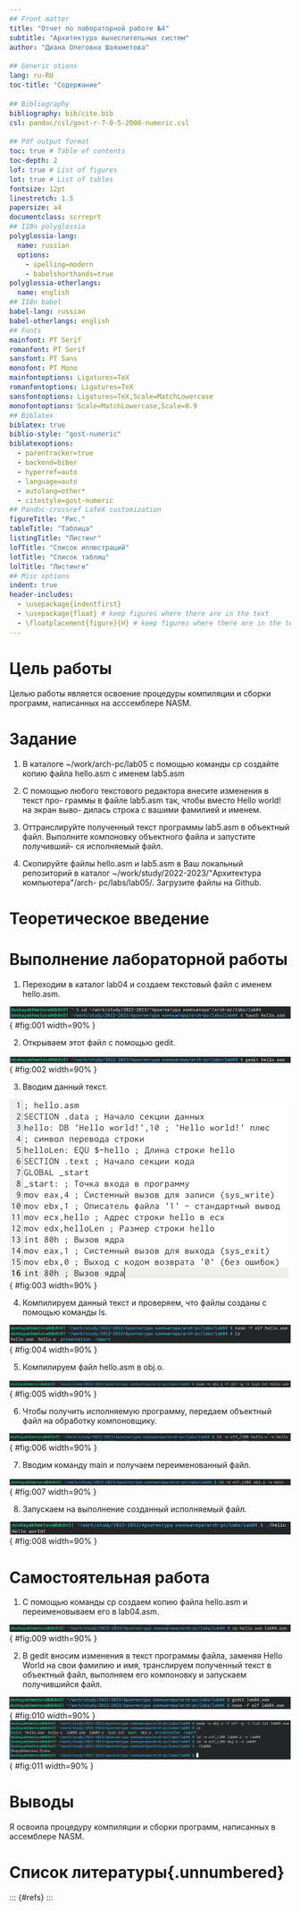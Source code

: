```yaml
---
## Front matter
title: "Отчет по лабораторной работе №4"
subtitle: "Архитектура вычеслительных систем"
author: "Диана Олеговна Шаяхметова"

## Generic otions
lang: ru-RU
toc-title: "Содержание"

## Bibliography
bibliography: bib/cite.bib
csl: pandoc/csl/gost-r-7-0-5-2008-numeric.csl

## Pdf output format
toc: true # Table of contents
toc-depth: 2
lof: true # List of figures
lot: true # List of tables
fontsize: 12pt
linestretch: 1.5
papersize: a4
documentclass: scrreprt
## I18n polyglossia
polyglossia-lang:
  name: russian
  options:
	- spelling=modern
	- babelshorthands=true
polyglossia-otherlangs:
  name: english
## I18n babel
babel-lang: russian
babel-otherlangs: english
## Fonts
mainfont: PT Serif
romanfont: PT Serif
sansfont: PT Sans
monofont: PT Mono
mainfontoptions: Ligatures=TeX
romanfontoptions: Ligatures=TeX
sansfontoptions: Ligatures=TeX,Scale=MatchLowercase
monofontoptions: Scale=MatchLowercase,Scale=0.9
## Biblatex
biblatex: true
biblio-style: "gost-numeric"
biblatexoptions:
  - parentracker=true
  - backend=biber
  - hyperref=auto
  - language=auto
  - autolang=other*
  - citestyle=gost-numeric
## Pandoc-crossref LaTeX customization
figureTitle: "Рис."
tableTitle: "Таблица"
listingTitle: "Листинг"
lofTitle: "Список иллюстраций"
lotTitle: "Список таблиц"
lolTitle: "Листинги"
## Misc options
indent: true
header-includes:
  - \usepackage{indentfirst}
  - \usepackage{float} # keep figures where there are in the text
  - \floatplacement{figure}{H} # keep figures where there are in the text
---
```


# Цель работы

Целью работы является освоение процедуры компиляции и сборки программ, написанных на асссемблере NASM.

# Задание

1. В каталоге ~/work/arch-pc/lab05 с помощью команды cp создайте копию
файла hello.asm с именем lab5.asm

2. С помощью любого текстового редактора внесите изменения в текст про-
граммы в файле lab5.asm так, чтобы вместо Hello world! на экран выво-
дилась строка с вашими фамилией и именем.

3. Оттранслируйте полученный текст программы lab5.asm в объектный
файл. Выполните компоновку объектного файла и запустите получивший-
ся исполняемый файл.

4. Скопируйте файлы hello.asm и lab5.asm в Ваш локальный репозиторий
в каталог ~/work/study/2022-2023/"Архитектура компьютера"/arch-
pc/labs/lab05/. Загрузите файлы на Github.

# Теоретическое введение


# Выполнение лабораторной работы

1.  Переходим в каталог lab04 и создаем текстовый файл с именем hello.asm.

![переход в каталог](image/4.1.png){ #fig:001 width=90% }

2. Открываем этот файл с помощью gedit.

![открытие файла в gedit](image/4.2.png){ #fig:002 width=90% }

3.  Вводим данный текст.

![ввод текста](image/4.3.png){ #fig:003 width=90% }

4.  Компилируем данный текст и проверяем, что файлы созданы с помощью команды ls.

![компиляция текста](image/4.4.png){ #fig:004 width=90% }

5. Компилируем файл hello.asm в obj.o.

![компиляция текста](image/4.5.png){ #fig:005 width=90% }

6.  Чтобы получить исполняемую программу, передаем объектный файл на обработку компоновщику.

![передача файла компоновщику](image/4.6.png){ #fig:006 width=90% }

7.  Вводим команду main и получаем переименованный файл.

![ввод команды main](image/4.7.png){ #fig:007 width=90% }

8. Запускаем на выполнение созданный исполняемый файл.

![запуск файла](image/4.8.png){ #fig:008 width=90% }

# Самостоятельная работа

1. С помощью команды cp создаем копию файла hello.asm и переименовываем его в lab04.asm.

![создание копии файла](image/4.9.png){ #fig:009 width=90% }

2. В gedit вносим изменения в текст программы файла, заменяя Hello World на свои фамилию и имя, транслируем полученный текст в объектный файл, выполняем его компоновку и запускаем получившийся файл.

![открытие текстового редактора](image/4.10.png){ #fig:010 width=90% }
![компоновка](image/4.11.png){ #fig:011 width=90% }


# Выводы

Я освоила процедуру компиляции и сборки программ, написанных в ассемблере NASM.

# Список литературы{.unnumbered}

::: {#refs}
:::

